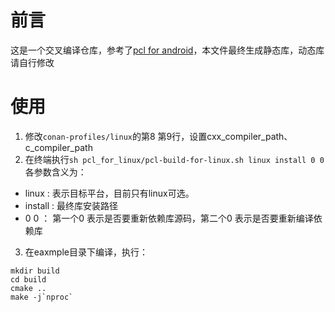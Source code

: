 # 前言
这是一个交叉编译仓库，参考了[pcl for android](https://github.com/bashbug/pcl-for-android)，本文件最终生成静态库，动态库请自行修改

# 使用
1. 修改`conan-profiles/linux`的第8 第9行，设置cxx_compiler_path、c_compiler_path
2. 在终端执行`sh pcl_for_linux/pcl-build-for-linux.sh linux install 0 0` 各参数含义为：
- linux : 表示目标平台，目前只有linux可选。
- install : 最终库安装路径
- 0 0 ： 第一个0 表示是否要重新依赖库源码，第二个0 表示是否要重新编译依赖库
3. 在eaxmple目录下编译，执行：
```
mkdir build
cd build
cmake ..
make -j`nproc`
```
